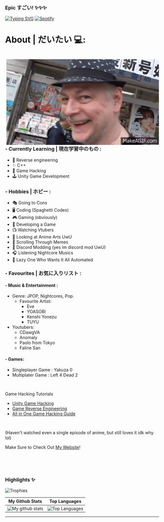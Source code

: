 ### Epic すごい! ✨✨✨
[![Typing SVG](https://readme-typing-svg.herokuapp.com?color=%2336BCF7&lines=%22Every+time+is+the+perfect+time.%22)](https://git.io/typing-svg)
[![Spotify](https://novatorem.vercel.app/api/spotify)](https://open.spotify.com/track/0t3ZvGKlmYmVsDzBJAXK8C?si=633450975dfb4998)

# About | だいたい 💻:
</br>
<img width="500" alt="GIF" align="right" src="https://github.com/PixelGM/PixelGM/blob/main/assets/Anomaly_goes_to_Japan_PART_2.gif">

### - Currently Learning | 現在学習中のもの :
- 🔧 Reverse engineering
- ✨ C++
- 🤖 Game Hacking
- 🕹️ Unity Game Development

### - Hobbies | ホビー : 
- 🎭 Going to Cons
- 🖥️ Coding (Spaghetti Codes)
- 🎮 Gaming (obviously)
- 🎲 Developing a Game
- 📺 Watching Vtubers
- 🎨 Looking at Anime Arts UwU
- 📱 Scrolling Through Memes
- 🤡 Discord Modding (yes im discord mod UwU)
- 🎧 Listening Nightcore Musics
- 🤡 Lazy One Who Wants It All Automated

### - Favourites | お気に入りリスト :
#### - Music & Entertainment : 
- Genre: JPOP, Nightcores, Pop.
  - Favourite Artist: 
    - Eve 
    - YOASOBI
    - Kenshi Yonezu
    - TUYU
- Youtubers: 
  - CDawgVA
  - Anomaly
  - Paolo from Tokyo
  - Faline San

#### - Games:
- Singleplayer Game : Yakuza 0
- Multiplater Game : Left 4 Dead 2

<br>

Game Hacking Tutorials
- <a href="https://github.com/imadr/Unity-game-hacking/" target="_blank">Unity Game Hacking</a>
- <a href="https://github.com/kovidomi/game-reversing/" target="_blank">Game Reverse Engineering</a>
- <a href="https://github.com/dsasmblr/game-hacking/" target="_blank">All in One Game Hacking Guide</a>

<br>


(Haven't watched even a single episode of anime, but still loves it idk why lol)

Make Sure to Check Out <a href="https://pixelgm.github.io/" target="_blank">My Website</a>!

</br>
</br>
</br>

### Highlights ✨

![Trophies](https://github-profile-trophy.vercel.app/?username=danielkrupinski&theme=darkhub&column=5&margin-w=15&margin-h=15)



|                                                 My Github Stats                                                 |                                                      Top Languages                                                      |
| :-------------------------------------------------------------------------------------------------------------: | :---------------------------------------------------------------------------------------------------------------------: |
| ![My github stats](https://github-readme-stats.vercel.app/api?username=PixelGM&show_icons=true&theme=radical) | ![Top Languages](https://github-readme-stats.vercel.app/api/top-langs/?username=PixelGM&layout=compact&theme=radical) |

---
